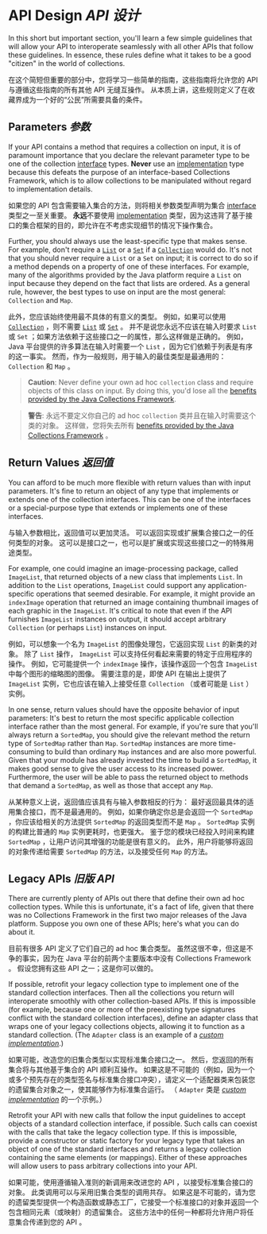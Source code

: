 # API Design _API 设计_


In this short but important section, you'll learn a few simple guidelines that will allow your API to interoperate seamlessly with all other APIs that follow these guidelines. 
In essence, these rules define what it takes to be a good "citizen" in the world of collections.


在这个简短但重要的部分中，您将学习一些简单的指南，这些指南将允许您的 API 与遵循这些指南的所有其他 API 无缝互操作。
从本质上讲，这些规则定义了在收藏界成为一个好的“公民”所需要具备的条件。


## Parameters _参数_


If your API contains a method that requires a collection on input, it is of paramount importance that you declare the relevant parameter type to be one of the collection [interface](https://docs.oracle.com/javase/tutorial/collections/interfaces/index.html) types. 
**Never** use an [implementation](https://docs.oracle.com/javase/tutorial/collections/implementations/index.html) type because this defeats the purpose of an interface-based Collections Framework, which is to allow collections to be manipulated without regard to implementation details.


如果您的 API 包含需要输入集合的方法，则将相关参数类型声明为集合 [interface](../interfaces/index.md) 类型之一至关重要。
**永远**不要使用 [implementation](../implementations/index.md) 类型，因为这违背了基于接口的集合框架的目的，即允许在不考虑实现细节的情况下操作集合。


Further, you should always use the least-specific type that makes sense. 
For example, don't require a [`List`](https://docs.oracle.com/javase/tutorial/collections/interfaces/list.html) or a [`Set`](https://docs.oracle.com/javase/tutorial/collections/interfaces/set.html) if a [`Collection`](https://docs.oracle.com/javase/tutorial/collections/interfaces/collection.html) would do. 
It's not that you should never require a `List` or a `Set` on input; it is correct to do so if a method depends on a property of one of these interfaces. 
For example, many of the algorithms provided by the Java platform require a `List` on input because they depend on the fact that lists are ordered. 
As a general rule, however, the best types to use on input are the most general: `Collection` and `Map`.


此外，您应该始终使用最不具体的有意义的类型。
例如，如果可以使用 [`Collection`](../interfaces/collection.md) ，则不需要 [`List`](../interfaces/list.md) 或 [`Set`](../interfaces/set.md) 。
并不是说您永远不应该在输入时要求 `List` 或 `Set` ；如果方法依赖于这些接口之一的属性，那么这样做是正确的。
例如，Java 平台提供的许多算法在输入时需要一个 `List` ，因为它们依赖于列表是有序的这一事实。
然而，作为一般规则，用于输入的最佳类型是最通用的： `Collection` 和 `Map` 。


> **Caution**: Never define your own ad hoc `collection` class and require objects of this class on input. 
> By doing this, you'd lose all the [benefits provided by the Java Collections Framework](https://docs.oracle.com/javase/tutorial/collections/intro/index.html). 


> **警告**: 永远不要定义你自己的 ad hoc `collection` 类并且在输入时需要这个类的对象。
> 这样做，您将失去所有 [benefits provided by the Java Collections Framework](../intro/index.md) 。


## Return Values _返回值_


You can afford to be much more flexible with return values than with input parameters. 
It's fine to return an object of any type that implements or extends one of the collection interfaces. 
This can be one of the interfaces or a special-purpose type that extends or implements one of these interfaces.


与输入参数相比，返回值可以更加灵活。
可以返回实现或扩展集合接口之一的任何类型的对象。
这可以是接口之一，也可以是扩展或实现这些接口之一的特殊用途类型。


For example, one could imagine an image-processing package, called `ImageList`, that returned objects of a new class that implements `List`. 
In addition to the `List` operations, `ImageList` could support any application-specific operations that seemed desirable. 
For example, it might provide an `indexImage` operation that returned an image containing thumbnail images of each graphic in the `ImageList`. 
It's critical to note that even if the API furnishes `ImageList` instances on output, it should accept arbitrary `Collection` (or perhaps `List`) instances on input.


例如，可以想象一个名为 `ImageList` 的图像处理包，它返回实现 `List` 的新类的对象。
除了 `List` 操作， `ImageList` 可以支持任何看起来需要的特定于应用程序的操作。
例如，它可能提供一个 `indexImage` 操作，该操作返回一个包含 `ImageList` 中每个图形的缩略图的图像。
需要注意的是，即使 API 在输出上提供了 `ImageList` 实例，它也应该在输入上接受任意 `Collection` （或者可能是 `List` ）实例。


In one sense, return values should have the opposite behavior of input parameters: 
It's best to return the most specific applicable collection interface rather than the most general. 
For example, if you're sure that you'll always return a `SortedMap`, you should give the relevant method the return type of `SortedMap` rather than `Map`. 
`SortedMap` instances are more time-consuming to build than ordinary `Map` instances and are also more powerful. 
Given that your module has already invested the time to build a `SortedMap`, it makes good sense to give the user access to its increased power. 
Furthermore, the user will be able to pass the returned object to methods that demand a `SortedMap`, as well as those that accept any `Map`.


从某种意义上说，返回值应该具有与输入参数相反的行为：
最好返回最具体的适用集合接口，而不是最通用的。
例如，如果你确定你总是会返回一个 `SortedMap` ，你应该给相关的方法提供 `SortedMap` 的返回类型而不是 `Map` 。
`SortedMap` 实例的构建比普通的 `Map` 实例更耗时，也更强大。
鉴于您的模块已经投入时间来构建 `SortedMap` ，让用户访问其增强的功能是很有意义的。
此外，用户将能够将返回的对象传递给需要 `SortedMap` 的方法，以及接受任何 `Map` 的方法。


## Legacy APIs _旧版 API_


There are currently plenty of APIs out there that define their own ad hoc collection types. 
While this is unfortunate, it's a fact of life, given that there was no Collections Framework in the first two major releases of the Java platform. 
Suppose you own one of these APIs; here's what you can do about it.


目前有很多 API 定义了它们自己的 ad hoc 集合类型。
虽然这很不幸，但这是不争的事实，因为在 Java 平台的前两个主要版本中没有 Collections Framework 。
假设您拥有这些 API 之一；这是你可以做的。


If possible, retrofit your legacy collection type to implement one of the standard collection interfaces. 
Then all the collections you return will interoperate smoothly with other collection-based APIs. 
If this is impossible (for example, because one or more of the preexisting type signatures conflict with the standard collection interfaces), define an adapter class that wraps one of your legacy collections objects, allowing it to function as a standard collection. 
(The `Adapter` class is an example of a _[custom implementation](https://docs.oracle.com/javase/tutorial/collections/custom-implementations/index.html)_.)


如果可能，改造您的旧集合类型以实现标准集合接口之一。
然后，您返回的所有集合将与其他基于集合的 API 顺利互操作。
如果这是不可能的（例如，因为一个或多个预先存在的类型签名与标准集合接口冲突），请定义一个适配器类来包装您的遗留集合对象之一，使其能够作为标准集合运行。
（ `Adapter` 类是 _[custom implementation](../custom-implementations/index.md)_ 的一个示例。）


Retrofit your API with new calls that follow the input guidelines to accept objects of a standard collection interface, if possible. 
Such calls can coexist with the calls that take the legacy collection type. 
If this is impossible, provide a constructor or static factory for your legacy type that takes an object of one of the standard interfaces and returns a legacy collection containing the same elements (or mappings). 
Either of these approaches will allow users to pass arbitrary collections into your API.


如果可能，使用遵循输入准则的新调用来改进您的 API ，以接受标准集合接口的对象。
此类调用可以与采用旧集合类型的调用共存。
如果这是不可能的，请为您的遗留类型提供一个构造函数或静态工厂，它接受一个标准接口的对象并返回一个包含相同元素（或映射）的遗留集合。
这些方法中的任何一种都将允许用户将任意集合传递到您的 API 。
